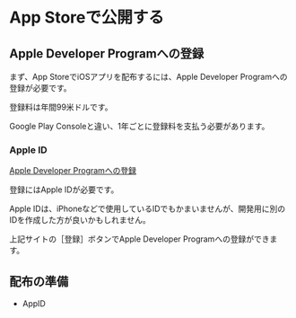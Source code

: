 # App Storeで公開する

## Apple Developer Programへの登録 

まず、App StoreでiOSアプリを配布するには、Apple Developer Programへの登録が必要です。

登録料は年間99米ドルです。

Google Play Consoleと違い、1年ごとに登録料を支払う必要があります。

### Apple ID 

[Apple Developer Programへの登録](https://developer.apple.com/programs/jp/)

登録にはApple IDが必要です。

Apple IDは、iPhoneなどで使用しているIDでもかまいませんが、開発用に別のIDを作成した方が良いかもしれません。

上記サイトの［登録］ボタンでApple Developer Programへの登録ができます。

## 配布の準備

* AppID



